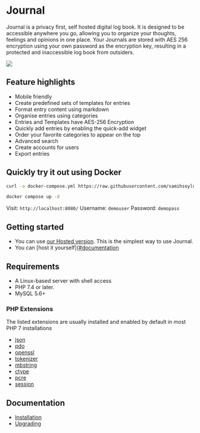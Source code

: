 # Journal
Journal is a privacy first, self hosted digital log book. It is designed to be accessible anywhere you go, allowing you to organize your thoughts, feelings and opinions in one place. Your Journals are stored with AES 256 encryption using your own password as the encryption key, resulting in a protected and inaccessible log book from outsiders.

<img src="https://samihsoylu.nl/downloads/dashboard-journalv1.2.3.png">

## Feature highlights
* Mobile friendly
* Create predefined sets of templates for entries
* Format entry content using markdown
* Organise entries using categories
* Entries and Templates have AES-256 Encryption
* Quickly add entries by enabling the quick-add widget
* Order your favorite categories to appear on the top
* Advanced search 
* Create accounts for users
* Export entries

## Quickly try it out using Docker
```sh
curl -o docker-compose.yml https://raw.githubusercontent.com/samihsoylu/journal/master/docker-compose.yml

docker compose up -d
```
Visit: `http://localhost:8080/` Username: `demouser` Password: `demopass`

## Getting started

* You can use [our Hosted version](https://journalapp.nl). This is the simplest way to use Journal.
* You can [host it yourself]([#documentation](https://samihsoylu.notion.site/Installation-fb156297be1f421c8540a41fe34314ec)

## Requirements
- A Linux-based server with shell access
- PHP 7.4 or later.
- MySQL 5.6+

### PHP Extensions

The listed extensions are usually installed and enabled by default in most PHP 7 installations

- [json](https://www.php.net/manual/en/book.json.php)
- [pdo](https://www.php.net/manual/en/book.pdo.php)
- [openssl](https://www.php.net/manual/en/book.openssl.php)
- [tokenizer](https://www.php.net/manual/en/book.tokenizer.php)
- [mbstring](https://www.php.net/manual/en/book.mbstring.php)
- [ctype](https://www.php.net/manual/en/book.ctype)
- [pcre](https://www.php.net/manual/en/book.pcre)
- [session](https://www.php.net/manual/en/book.session)

## Documentation

* [Installation](https://samihsoylu.notion.site/Installation-fb156297be1f421c8540a41fe34314ec)
* [Upgrading](https://samihsoylu.notion.site/Upgrading-04fcbde744c244bcacad577604c43b41)
